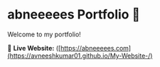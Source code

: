 # abneeeees Portfolio 🎨  

Welcome to my  portfolio!  

🔗 **Live Website:** ([https://abneeeees.com](https://avneeshkumar01.github.io/My-Website-/)  
